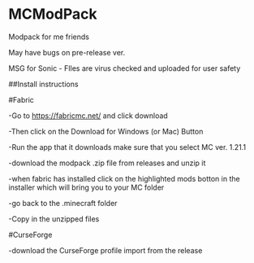 # MCModPack
Modpack for me friends

May have bugs on pre-release ver.

MSG for Sonic - FIles are virus checked and uploaded for user safety

##Install instructions

#Fabric

-Go to https://fabricmc.net/ and click download

-Then click on the Download for Windows (or Mac) Button

-Run the app that it downloads make sure that you select MC ver. 1.21.1

-download the modpack .zip file from releases and unzip it

-when fabric has installed click on the highlighted mods botton in the installer which will bring you to your MC folder 

-go back to the .minecraft folder

-Copy in the unzipped files

#CurseForge

-download the CurseForge profile import from the release
